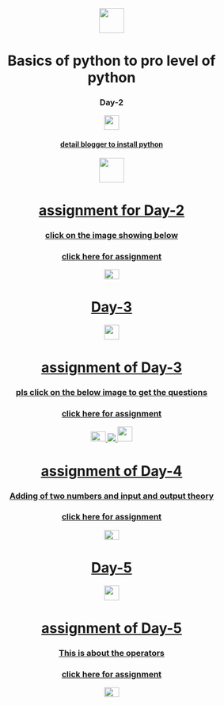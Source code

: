<html>
  <head>
    <body align="center" >
      <img src="https://th.bing.com/th?id=OSK.51053f2608887c85ccaf7038d1e46985&w=116&h=156&c=7&o=6&pid=SANGAM" width="50" height="50"/>
      <h1>Basics of python to pro level of python</h1>
      <h3>Day-2</h3>
       <a href="https://youtu.be/Q8H9A7T8tbo?si=90QnzqNH4FJFcuK0"/><img src="https://images.unsplash.com/photo-1611162616475-46b635cb6868?ixlib=rb-4.0.3&ixid=M3wxMjA3fDB8MHxzZWFyY2h8Mnx8eW91dHViZSUyMGxvZ298ZW58MHx8MHx8fDA%3D&w=1000&q=80" width="30" height="30"/>
       <br>
         <h4>detail blogger to install python</h4>
      <a href="https://www.blogger.com/u/1/blog/post/edit/217627150224491225/1310585105939831594"/><img src="https://images.pexels.com/photos/262508/pexels-photo-262508.jpeg?cs=srgb&dl=pexels-pixabay-262508.jpg&fm=jpg" width="50" height="50"/>
        <br>
        <h1>assignment for Day-2</h1>
        <h3>click on the image showing below</h3>
        <a href="https://bit.ly/3NQCCS4"/><h3>click here for assignment</h3><img src="https://encrypted-tbn0.gstatic.com/images?q=tbn:ANd9GcQgIdcKGYqsZ42cMK8z6LY-Lxv504vVhcHiq87kEfw&s" width="30" height="20"/>


   <h1>Day-3</h1>
   <a href="https://youtu.be/dJdBYfgmqwo?si=K_XNVkGX7Ms8THnv"/><img src="https://images.unsplash.com/photo-1611162616475-46b635cb6868?ixlib=rb-4.0.3&ixid=M3wxMjA3fDB8MHxzZWFyY2h8Mnx8eW91dHViZSUyMGxvZ298ZW58MHx8MHx8fDA%3D&w=1000&q=80" width="30" height="30"/>
     <h1> assignment of Day-3 </h1>
     <h3>pls click on the below image to get the questions</h3>
     <a href="https://bit.ly/3Mfq7xT"/><h3>click here for assignment</h3><img src="https://encrypted-tbn0.gstatic.com/images?q=tbn:ANd9GcQgIdcKGYqsZ42cMK8z6LY-Lxv504vVhcHiq87kEfw&s" width="30" height="20"/>

   <img src="https://www.shutterstock.com/image-photo/day-4-mini-blackboard-isolated-260nw-432677767.jpg"/>
   <a href="https://youtu.be/rCrEpy_x-fc?si=1TZdfhmMYBok271M"/><img src="https://images.unsplash.com/photo-1611162616475-46b635cb6868?ixlib=rb-4.0.3&ixid=M3wxMjA3fDB8MHxzZWFyY2h8Mnx8eW91dHViZSUyMGxvZ298ZW58MHx8MHx8fDA%3D&w=1000&q=80" width="30" height="30"/>
     <h1>assignment of Day-4</h1>
     <h3>Adding of two numbers and input and output theory</h3>
     <a href="https://bit.ly/3GWkaoQ"/><h3>click here for assignment</h3><img src="https://encrypted-tbn0.gstatic.com/images?q=tbn:ANd9GcQgIdcKGYqsZ42cMK8z6LY-Lxv504vVhcHiq87kEfw&s" width="30" height="20"/>
       <h1>Day-5</h1>
       <a href="https://youtu.be/SqV3pqkZtTw?si=c87rPj9YLxGr6Z3n"/><img src="https://images.unsplash.com/photo-1611162616475-46b635cb6868?ixlib=rb-4.0.3&ixid=M3wxMjA3fDB8MHxzZWFyY2h8Mnx8eW91dHViZSUyMGxvZ298ZW58MHx8MHx8fDA%3D&w=1000&q=80" width="30" height="30"/>
         <h1>assignment of Day-5</h1>
         <h3>This is about the operators</h3>
         <a href="https://bit.ly/3MiZkkg"/><h3>click here for assignment</h3><img src="https://encrypted-tbn0.gstatic.com/images?q=tbn:ANd9GcQgIdcKGYqsZ42cMK8z6LY-Lxv504vVhcHiq87kEfw&s" width="30" height="20"/>
       </body>
  </head>
</html>
